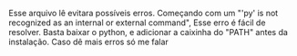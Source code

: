 Esse arquivo lê evitara possíveis erros. Começando com um "'py' is not recognized as an internal or external command", Esse erro é fácil de resolver. 
Basta baixar o python, e adicionar a caixinha do "PATH" antes da instalação. Caso dê mais erros só me falar
